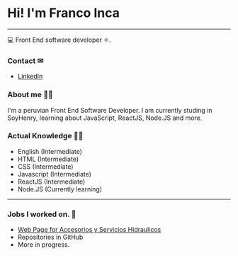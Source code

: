 # Hi! I'm Franco Inca
---
💻 Front End software developer ⚛.

### Contact ✉
- [LinkedIn](https://www.linkedin.com/in/franco-jes%C3%BAs-inca-donayre-7906b2262/)

### About me 👨‍💻

I'm a peruvian Front End Software Developer. I am currently studing in SoyHenry, learning about JavaScript, ReactJS, Node.JS and more.

### Actual Knowledge 👨‍🎓

- English (Intermediate)
- HTML (Intermediate)
- CSS (Intermediate)
- Javascript (Intermediate)
- ReactJS (Intermediate)
- Node.JS (Currently learning)
---

### Jobs I worked on. 👔

- [Web Page for Accesorios y Servicios Hidraulicos](http://acchidraulicos.com)
- Repositories in GitHub
- More in progress.
